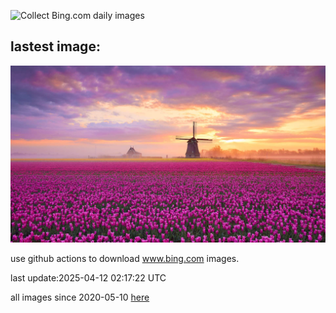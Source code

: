 ![Collect Bing.com daily images](https://github.com/counter2015/bing-daily-images/workflows/Collect%20Bing.com%20daily%20images/badge.svg)
## lastest image:
![](images/img.jpg)

use github actions to download www.bing.com images.

last update:2025-04-12 02:17:22 UTC

all images since 2020-05-10 [here](https://github.com/counter2015/bing-daily-images/tree/master/images) 
